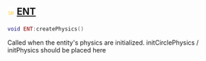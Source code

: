 ## ![shared](.gitbook/assets/shared.png) [ENT](home/ENT)



```lua
void ENT:createPhysics()
```

Called when the entity's physics are initialized. initCirclePhysics / initPhysics should be placed here



